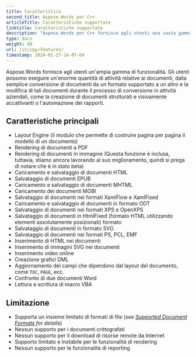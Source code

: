 ```yaml
---
title: Caratteristica
second_title: Aspose.Words per C++
articleTitle: Caratteristiche supportate
linktitle: Caratteristiche supportate
description: "Aspose.Words per C++ fornisce agli utenti una vasta gamma di funzionalità, dalla semplice conversione e modifica di documenti alla creazione di documenti strutturati e visivamente accattivanti o all'automazione dei report."
type: docs
weight: 40
url: /it/cpp/features/
timestamp: 2024-01-27-14-07-04
---
```


Aspose.Words fornisce agli utenti un'ampia gamma di funzionalità. Gli utenti possono eseguire un'enorme quantità di attività relative ai documenti, dalla semplice conversione di documenti da un formato supportato a un altro e la modifica di tali documenti durante il processo di conversione in attività aziendali, come la creazione di documenti strutturati e visivamente accattivanti o l'automazione dei rapporti.

## Caratteristiche principali

- Layout Engine (il modulo che permette di costruire pagina per pagina il modello di un documento)
- Rendering di documenti a PDF
- Rendering di documenti in immagine (Questa funzione è inclusa, tuttavia, stiamo ancora lavorando al suo miglioramento, quindi si prega di notare che è in stato beta)
- Caricamento e salvataggio di documenti HTML
- Salvataggio di documenti EPUB
- Caricamento e salvataggio di documenti MHTML
- Caricamento dei documenti MOBI
- Salvataggio di documenti nei formati XamlFlow e XamlFixed
- Caricamento e salvataggio di documenti in formato ODT
- Salvataggio di documenti nei formati XPS e OpenXPS
- Salvataggio di documenti in HtmlFixed (formato HTML utilizzando elementi assolutamente posizionati) formato
- Salvataggio di documenti in formato SVG
- Salvataggio di documenti nei formati PS, PCL, EMF
- Inserimento di HTML nei documenti
- Inserimento di immagini SVG nei documenti
- Inserimento video online
- Creazione grafici DML
- Aggiornamento dei campi che dipendono dal layout del documento, come `TOC`, `PAGE`, ecc.
- Confronto di due documenti Word
- Lettura e scrittura di macro VBA

## Limitazione

- Supporta un insieme limitato di formati di file (*see [Supported Document Formats](/words/cpp/supported-document-formats/) for details*)
- Nessun supporto per i documenti crittografati
- Nessun supporto per il download di risorse remote da Internet
- Supporto limitato e instabile per le funzionalità di rendering
- Nessun supporto per le funzionalità di reporting
